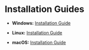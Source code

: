 # Installation Guides

- **Windows:** [Installation Guide](INSTALL-WINDOWS.md)

- **Linux:** [Installation Guide](INSTALL-LINUX.md)

- **macOS:** [Installation Guide](INSTALL-MACOS.md)

